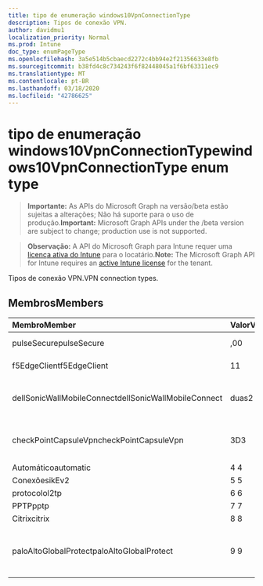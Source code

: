 ```yaml
---
title: tipo de enumeração windows10VpnConnectionType
description: Tipos de conexão VPN.
author: davidmu1
localization_priority: Normal
ms.prod: Intune
doc_type: enumPageType
ms.openlocfilehash: 3a5e514b5cbaecd2272c4bb94e2f21356633e8fb
ms.sourcegitcommit: b38fd4c8c734243f6f82448045a1f6bf63311ec9
ms.translationtype: MT
ms.contentlocale: pt-BR
ms.lasthandoff: 03/18/2020
ms.locfileid: "42786625"
---
```

# <a name="windows10vpnconnectiontype-enum-type"></a><span data-ttu-id="97781-103">tipo de enumeração windows10VpnConnectionType</span><span class="sxs-lookup"><span data-stu-id="97781-103">windows10VpnConnectionType enum type</span></span>

> <span data-ttu-id="97781-104">**Importante:** As APIs do Microsoft Graph na versão/beta estão sujeitas a alterações; Não há suporte para o uso de produção.</span><span class="sxs-lookup"><span data-stu-id="97781-104">**Important:** Microsoft Graph APIs under the /beta version are subject to change; production use is not supported.</span></span>

> <span data-ttu-id="97781-105">**Observação:** A API do Microsoft Graph para Intune requer uma [licença ativa do Intune](https://go.microsoft.com/fwlink/?linkid=839381) para o locatário.</span><span class="sxs-lookup"><span data-stu-id="97781-105">**Note:** The Microsoft Graph API for Intune requires an [active Intune license](https://go.microsoft.com/fwlink/?linkid=839381) for the tenant.</span></span>

<span data-ttu-id="97781-106">Tipos de conexão VPN.</span><span class="sxs-lookup"><span data-stu-id="97781-106">VPN connection types.</span></span>

## <a name="members"></a><span data-ttu-id="97781-107">Membros</span><span class="sxs-lookup"><span data-stu-id="97781-107">Members</span></span>
|<span data-ttu-id="97781-108">Membro</span><span class="sxs-lookup"><span data-stu-id="97781-108">Member</span></span>|<span data-ttu-id="97781-109">Valor</span><span class="sxs-lookup"><span data-stu-id="97781-109">Value</span></span>|<span data-ttu-id="97781-110">Descrição</span><span class="sxs-lookup"><span data-stu-id="97781-110">Description</span></span>|
|:---|:---|:---|
|<span data-ttu-id="97781-111">pulseSecure</span><span class="sxs-lookup"><span data-stu-id="97781-111">pulseSecure</span></span>|<span data-ttu-id="97781-112">,0</span><span class="sxs-lookup"><span data-stu-id="97781-112">0</span></span>|<span data-ttu-id="97781-113">Pulso seguro.</span><span class="sxs-lookup"><span data-stu-id="97781-113">Pulse Secure.</span></span>|
|<span data-ttu-id="97781-114">f5EdgeClient</span><span class="sxs-lookup"><span data-stu-id="97781-114">f5EdgeClient</span></span>|<span data-ttu-id="97781-115">1</span><span class="sxs-lookup"><span data-stu-id="97781-115">1</span></span>|<span data-ttu-id="97781-116">Cliente de borda F5.</span><span class="sxs-lookup"><span data-stu-id="97781-116">F5 Edge Client.</span></span>|
|<span data-ttu-id="97781-117">dellSonicWallMobileConnect</span><span class="sxs-lookup"><span data-stu-id="97781-117">dellSonicWallMobileConnect</span></span>|<span data-ttu-id="97781-118">duas</span><span class="sxs-lookup"><span data-stu-id="97781-118">2</span></span>|<span data-ttu-id="97781-119">Conexão móvel Dell SonicWALL.</span><span class="sxs-lookup"><span data-stu-id="97781-119">Dell SonicWALL Mobile Connection.</span></span>|
|<span data-ttu-id="97781-120">checkPointCapsuleVpn</span><span class="sxs-lookup"><span data-stu-id="97781-120">checkPointCapsuleVpn</span></span>|<span data-ttu-id="97781-121">3D</span><span class="sxs-lookup"><span data-stu-id="97781-121">3</span></span>|<span data-ttu-id="97781-122">Verificar VPN de cápsula de ponto.</span><span class="sxs-lookup"><span data-stu-id="97781-122">Check Point Capsule VPN.</span></span>|
|<span data-ttu-id="97781-123">Automático</span><span class="sxs-lookup"><span data-stu-id="97781-123">automatic</span></span>|<span data-ttu-id="97781-124">4 </span><span class="sxs-lookup"><span data-stu-id="97781-124">4</span></span>|<span data-ttu-id="97781-125">Automático.</span><span class="sxs-lookup"><span data-stu-id="97781-125">Automatic.</span></span>|
|<span data-ttu-id="97781-126">Conexões</span><span class="sxs-lookup"><span data-stu-id="97781-126">ikEv2</span></span>|<span data-ttu-id="97781-127">5 </span><span class="sxs-lookup"><span data-stu-id="97781-127">5</span></span>|<span data-ttu-id="97781-128">Conexões.</span><span class="sxs-lookup"><span data-stu-id="97781-128">IKEv2.</span></span>|
|<span data-ttu-id="97781-129">protocolo</span><span class="sxs-lookup"><span data-stu-id="97781-129">l2tp</span></span>|<span data-ttu-id="97781-130">6 </span><span class="sxs-lookup"><span data-stu-id="97781-130">6</span></span>|<span data-ttu-id="97781-131">Protocolo.</span><span class="sxs-lookup"><span data-stu-id="97781-131">L2TP.</span></span>|
|<span data-ttu-id="97781-132">PPTP</span><span class="sxs-lookup"><span data-stu-id="97781-132">pptp</span></span>|<span data-ttu-id="97781-133">7 </span><span class="sxs-lookup"><span data-stu-id="97781-133">7</span></span>|<span data-ttu-id="97781-134">PPTP.</span><span class="sxs-lookup"><span data-stu-id="97781-134">PPTP.</span></span>|
|<span data-ttu-id="97781-135">Citrix</span><span class="sxs-lookup"><span data-stu-id="97781-135">citrix</span></span>|<span data-ttu-id="97781-136">8 </span><span class="sxs-lookup"><span data-stu-id="97781-136">8</span></span>|<span data-ttu-id="97781-137">Citrix.</span><span class="sxs-lookup"><span data-stu-id="97781-137">Citrix.</span></span>|
|<span data-ttu-id="97781-138">paloAltoGlobalProtect</span><span class="sxs-lookup"><span data-stu-id="97781-138">paloAltoGlobalProtect</span></span>|<span data-ttu-id="97781-139">9 </span><span class="sxs-lookup"><span data-stu-id="97781-139">9</span></span>|<span data-ttu-id="97781-140">GlobalProtect de redes de Palo Alto.</span><span class="sxs-lookup"><span data-stu-id="97781-140">Palo Alto Networks GlobalProtect.</span></span>|



